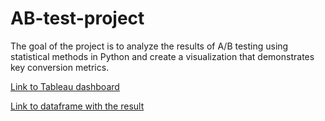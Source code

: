 # AB-test-project
The goal of the project is to analyze the results of A/B testing using statistical methods in Python and create a visualization that demonstrates key conversion metrics.

[Link to Tableau dashboard](https://public.tableau.com/app/profile/volodymyr.kokhan/viz/ABtest_17588319684430/Calculators/)

[Link to dataframe with the result](https://drive.google.com/file/d/1CxsJFb9j22AVF9PLkKbSqBpmGBLcxuRF/view?usp=sharing)
